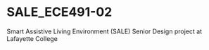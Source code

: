 # SALE_ECE491-02
Smart Assistive Living Environment (SALE) Senior Design project at Lafayette College
